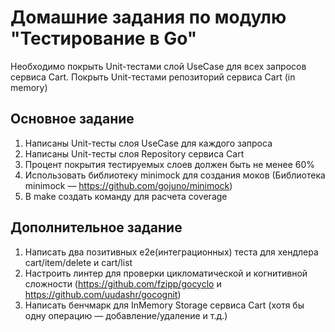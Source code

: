 # Домашние задания по модулю "Тестирование в Go"

Необходимо покрыть Unit-тестами слой UseCase для всех запросов сервиса Cart. Покрыть Unit-тестами репозиторий сервиса Cart (in memory)

## Основное задание

1. Написаны Unit-тесты слоя UseCase для каждого запроса
2. Написаны Unit-тесты слоя Repository сервиса Cart
3. Процент покрытия тестируемых слоев должен быть не менее 60%
4. Использовать библиотеку minimock для создания моков (Библиотека minimock — https://github.com/gojuno/minimock)
5. В make создать команду для расчета coverage

## Дополнительное задание

1. Написать два позитивных e2e(интеграционных) теста для хендлера cart/item/delete и cart/list
2. Настроить линтер для проверки цикломатической и когнитивной сложности (https://github.com/fzipp/gocyclo и https://github.com/uudashr/gocognit)
3. Написать бенчмарк для InMemory Storage сервиса Cart (хотя бы одну операцию — добавление/удаление и т.д.)
